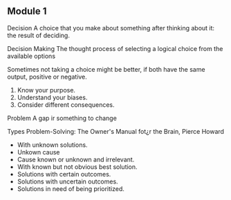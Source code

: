 ## Module 1
Decision
A choice that you make about something after thinking about it: the result of deciding.

Decision Making
The thought process of selecting a logical choice from the available options

Sometimes not taking a choice might be better, if both have the same output, positive or negative.

1. Know your purpose.
2. Understand your biases.
3. Consider different consequences.

Problem
A gap ir something to change

Types
Problem-Solving: The Owner's Manual fot¿r the Brain, Pierce Howard

- With unknown solutions.
-   Unkown cause
-   Cause known or unknown and irrelevant.
- With known but not obvious best solution.
-   Solutions with certain outcomes.
-   Solutions with uncertain outcomes.
-   Solutions in need of being prioritized.


